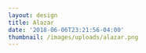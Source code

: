 ```yaml
---
layout: design
title: Alazar
date: '2018-06-06T23:21:56-04:00'
thumbnail: /images/uploads/alazar.png
---
```


